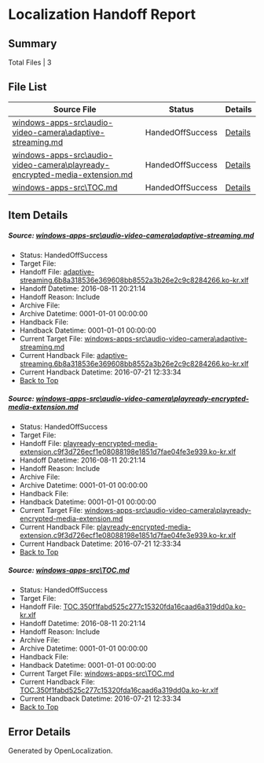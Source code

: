 # <a name='report-top'></a> Localization Handoff Report

## Summary
 Total Files | 3

## File List
 Source File | Status | Details 
 ----------- | ------ | ------- 
 [windows-apps-src\audio-video-camera\adaptive-streaming.md](https://github.com/Microsoft/windows-apps/blob/d0941887ebc17f3665302fae6c7b0a124dfb5a0b/windows-apps-src/audio-video-camera/adaptive-streaming.md) | HandedOffSuccess | [Details](#431fa345c0135a08c1da68904a8d58d969490a8d158)
 [windows-apps-src\audio-video-camera\playready-encrypted-media-extension.md](https://github.com/Microsoft/windows-apps/blob/15b8c2cac08e59cfd9bd2c97c3a146cbc2be5548/windows-apps-src/audio-video-camera/playready-encrypted-media-extension.md) | HandedOffSuccess | [Details](#eb85d9ea29917788612e0aa755465dbd6d1b9ba91648)
 [windows-apps-src\TOC.md](https://github.com/Microsoft/windows-apps/blob/6de87adaaab0a1a1f5df476a87c55827948552bf/windows-apps-src/TOC.md) | HandedOffSuccess | [Details](#0b3a2552b4d1bc18316e157533682ee7b947bc357937)

## Item Details
##### <a name='431fa345c0135a08c1da68904a8d58d969490a8d158'></a> Source: [windows-apps-src\audio-video-camera\adaptive-streaming.md](https://github.com/Microsoft/windows-apps/blob/d0941887ebc17f3665302fae6c7b0a124dfb5a0b/windows-apps-src/audio-video-camera/adaptive-streaming.md)
* Status: HandedOffSuccess
* Target File: 
* Handoff File: [adaptive-streaming.6b8a318536e369608bb8552a3b26e2c9c8284266.ko-kr.xlf](https://github.com/Microsoft/WDG.handoff/blob/126477f17e026bbe43c731d972dd18e501496294/ol-handoff/Microsoft/windows-apps.ko-kr/master/adaptive-streaming.6b8a318536e369608bb8552a3b26e2c9c8284266.ko-kr.xlf)
* Handoff Datetime: 2016-08-11 20:21:14
* Handoff Reason: Include
* Archive File: 
* Archive Datetime: 0001-01-01 00:00:00
* Handback File: 
* Handback Datetime: 0001-01-01 00:00:00
* Current Target File: [windows-apps-src\audio-video-camera\adaptive-streaming.md](https://github.com/Microsoft/windows-apps.ko-kr/blob/2bebe2d35edf108de4f3abcf01e6e015027fb267/windows-apps-src/audio-video-camera/adaptive-streaming.md)
* Current Handback File: [adaptive-streaming.6b8a318536e369608bb8552a3b26e2c9c8284266.ko-kr.xlf](https://github.com/Microsoft/WDG.handback/blob/7f7b2823b47f7df5683220c622b93a78501dad8a/ol-handback/Microsoft/windows-apps.ko-kr/master/adaptive-streaming.6b8a318536e369608bb8552a3b26e2c9c8284266.ko-kr.xlf)
* Current Handback Datetime: 2016-07-21 12:33:34
* [Back to Top](#report-top)

##### <a name='eb85d9ea29917788612e0aa755465dbd6d1b9ba91648'></a> Source: [windows-apps-src\audio-video-camera\playready-encrypted-media-extension.md](https://github.com/Microsoft/windows-apps/blob/15b8c2cac08e59cfd9bd2c97c3a146cbc2be5548/windows-apps-src/audio-video-camera/playready-encrypted-media-extension.md)
* Status: HandedOffSuccess
* Target File: 
* Handoff File: [playready-encrypted-media-extension.c9f3d726ecf1e08088198e1851d7fae04fe3e939.ko-kr.xlf](https://github.com/Microsoft/WDG.handoff/blob/126477f17e026bbe43c731d972dd18e501496294/ol-handoff/Microsoft/windows-apps.ko-kr/master/playready-encrypted-media-extension.c9f3d726ecf1e08088198e1851d7fae04fe3e939.ko-kr.xlf)
* Handoff Datetime: 2016-08-11 20:21:14
* Handoff Reason: Include
* Archive File: 
* Archive Datetime: 0001-01-01 00:00:00
* Handback File: 
* Handback Datetime: 0001-01-01 00:00:00
* Current Target File: [windows-apps-src\audio-video-camera\playready-encrypted-media-extension.md](https://github.com/Microsoft/windows-apps.ko-kr/blob/2bebe2d35edf108de4f3abcf01e6e015027fb267/windows-apps-src/audio-video-camera/playready-encrypted-media-extension.md)
* Current Handback File: [playready-encrypted-media-extension.c9f3d726ecf1e08088198e1851d7fae04fe3e939.ko-kr.xlf](https://github.com/Microsoft/WDG.handback/blob/7f7b2823b47f7df5683220c622b93a78501dad8a/ol-handback/Microsoft/windows-apps.ko-kr/master/playready-encrypted-media-extension.c9f3d726ecf1e08088198e1851d7fae04fe3e939.ko-kr.xlf)
* Current Handback Datetime: 2016-07-21 12:33:34
* [Back to Top](#report-top)

##### <a name='0b3a2552b4d1bc18316e157533682ee7b947bc357937'></a> Source: [windows-apps-src\TOC.md](https://github.com/Microsoft/windows-apps/blob/6de87adaaab0a1a1f5df476a87c55827948552bf/windows-apps-src/TOC.md)
* Status: HandedOffSuccess
* Target File: 
* Handoff File: [TOC.350f1fabd525c277c15320fda16caad6a319dd0a.ko-kr.xlf](https://github.com/Microsoft/WDG.handoff/blob/126477f17e026bbe43c731d972dd18e501496294/ol-handoff/Microsoft/windows-apps.ko-kr/master/TOC.350f1fabd525c277c15320fda16caad6a319dd0a.ko-kr.xlf)
* Handoff Datetime: 2016-08-11 20:21:14
* Handoff Reason: Include
* Archive File: 
* Archive Datetime: 0001-01-01 00:00:00
* Handback File: 
* Handback Datetime: 0001-01-01 00:00:00
* Current Target File: [windows-apps-src\TOC.md](https://github.com/Microsoft/windows-apps.ko-kr/blob/2bebe2d35edf108de4f3abcf01e6e015027fb267/windows-apps-src/TOC.md)
* Current Handback File: [TOC.350f1fabd525c277c15320fda16caad6a319dd0a.ko-kr.xlf](https://github.com/Microsoft/WDG.handback/blob/7f7b2823b47f7df5683220c622b93a78501dad8a/ol-handback/Microsoft/windows-apps.ko-kr/master/TOC.350f1fabd525c277c15320fda16caad6a319dd0a.ko-kr.xlf)
* Current Handback Datetime: 2016-07-21 12:33:34
* [Back to Top](#report-top)


## Error Details

Generated by OpenLocalization.
